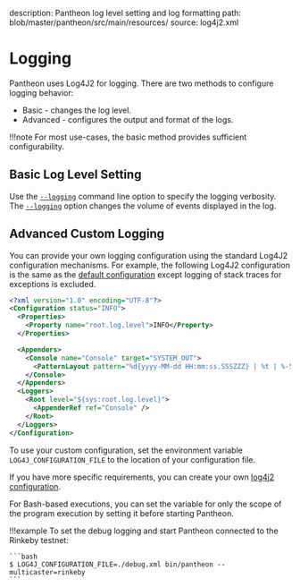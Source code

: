 description: Pantheon log level setting and log formatting
path: blob/master/pantheon/src/main/resources/
source: log4j2.xml
<!--- END of page meta data -->

# Logging

Pantheon uses Log4J2 for logging. There are two methods to configure logging behavior:

* Basic - changes the log level. 
* Advanced - configures the output and format of the logs. 

!!!note
    For most use-cases, the basic method provides sufficient configurability.  

## Basic Log Level Setting

Use the [`--logging`](../Reference/Pantheon-CLI-Syntax.md#logging) command line option to specify 
the logging verbosity. The [`--logging`](../Reference/Pantheon-CLI-Syntax.md#logging) option changes
the volume of events displayed in the log. 

## Advanced Custom Logging

You can provide your own logging configuration using the standard Log4J2 configuration mechanisms.
For example, the following Log4J2 configuration is the same as the 
[default configuration](https://github.com/PegaSysEng/pantheon/blob/master/pantheon/src/main/resources/log4j2.xml) 
except logging of stack traces for exceptions is excluded.

```xml tab="log4j2.xml"
<?xml version="1.0" encoding="UTF-8"?>
<Configuration status="INFO">
  <Properties>
    <Property name="root.log.level">INFO</Property>
  </Properties>

  <Appenders>
    <Console name="Console" target="SYSTEM_OUT">
      <PatternLayout pattern="%d{yyyy-MM-dd HH:mm:ss.SSSZZZ} | %t | %-5level | %c{1} | %msg %throwable{short.message}%n" />
    </Console>
  </Appenders>
  <Loggers>
    <Root level="${sys:root.log.level}">
      <AppenderRef ref="Console" />
    </Root>
  </Loggers>
</Configuration>
```

To use your custom configuration, set the environment variable `LOG4J_CONFIGURATION_FILE` to the 
location of your configuration file.  

If you have more specific requirements, you can create your own 
[log4j2 configuration](https://logging.apache.org/log4j/2.x/manual/configuration.html).

For Bash-based executions, you can set the variable for only the scope of the program execution by 
setting it before starting Pantheon.  

!!!example
    To set the debug logging and start Pantheon connected to the Rinkeby testnet:

    ```bash
    $ LOG4J_CONFIGURATION_FILE=./debug.xml bin/pantheon --multicaster=rinkeby
    ```